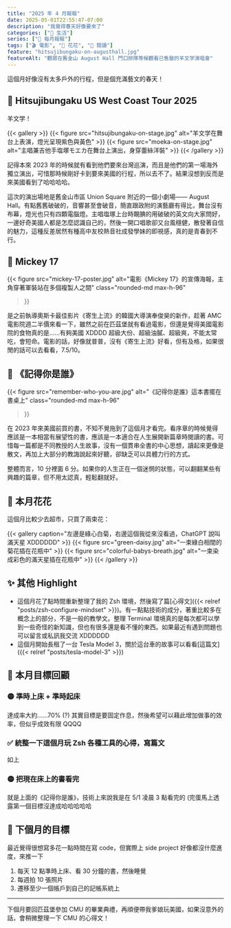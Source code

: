 ```yaml
---
title: "2025 年 4 月報報"
date: 2025-05-01T22:55:47-07:00
description: "我覺得春天好像要來了"
categories: ["🍫 生活"]
series: ["📰 每月報報"]
tags: ["🎬 電影", "🌼 花花", "📔 閱讀"]
feature: "hitsujibungaku-on-augusthall.jpg"
featureAlt: "觀眾在舊金山 August Hall 門口排隊等候觀看已售罄的羊文学演唱會"
---
```


這個月好像沒有太多戶外的行程，但是個充滿藝文的春天！

## 🐏 Hitsujibungaku US West Coast Tour 2025

羊文学！

{{< gallery >}}
{{< figure src="hitsujibungaku-on-stage.jpg" alt="羊文学在舞台上表演，燈光呈現紫色與黃色" >}}
{{< figure src="moeka-on-stage.jpg" alt="主唱兼吉他手塩塚モエカ在舞台上演出，身穿蕾絲洋裝" >}}
{{< /gallery >}}

記得本來 2023 年的時候就有看到他們要來台灣巡演，而且是他們的第一場海外獨立演出，可惜那時候剛好卡到要來美國的行程，所以去不了。結果沒想到反而是來美國看到了哈哈哈哈。

這次的演出場地是舊金山市區 Union Square 附近的一個小劇場—— August Hall。有點舊舊破破的，音響甚至會破音，簡直跟政附的演藝廳有得比，舞台沒有布幕，燈光也只有四顆電腦燈。主唱塩塚上台時靦腆的用破破的英文向大家問好，一邊好奇美國人都是怎麼認識自己的，然後一開口唱歌卻又台風穩健，散發著自信的魅力，這種反差居然有種高中友校熱音社成發學妹的即視感，真的是青春到不行。

## 🍿 Mickey 17

{{< figure
    src="mickey-17-poster.jpg"
    alt="電影《Mickey 17》的宣傳海報，主角穿著軍裝站在多個複製人之間"
    class="rounded-md max-h-96"
>}}

是之前執導奧斯卡最佳影片《寄生上流》的韓國大導演奉俊昊的新作，趁著 AMC 電影院週二半價來看一下，雖然之前在匹茲堡就有看過電影，但還是覺得美國電影院的食物真的是......有夠美國 XDDDD 超級大份、超級油膩、超級爽，不能太常吃，會短命。電影的話，好像就普普，沒有《寄生上流》好看，但有及格，如果很閒的話可以去看看，7.5/10。

## 📖 《記得你是誰》

{{< figure
    src="remember-who-you-are.jpg"
    alt="《記得你是誰》這本書擺在書桌上"
    class="rounded-md max-h-96"
>}}

在 2023 年來美國前買的書，不知不覺拖到了這個月才看完。看序章的時候覺得應該是一本相當有展望性的書，應該是一本適合在人生展開新篇章時閱讀的書。可惜每一篇都是不同教授的人生故事，沒有一個貫串全書的中心思想，讀起來更像是散文，再加上大部分的教誨說起來好聽，卻缺乏可以具體力行的方式。

整體而言，10 分裡面 6 分。如果你的人生正在一個迷惘的狀態，可以翻翻某些有興趣的篇章，但不用太認真，輕鬆翻就好。

## 🌼 本月花花

這個月比較少去超市，只買了兩束花：

{{< gallery caption="左邊是綠心白菊，右邊這個我從來沒看過，ChatGPT 說叫滿天星 XDDDDDD" >}}
{{< figure src="green-daisy.jpg" alt="一束綠白相間的菊花插在花瓶中" >}}
{{< figure src="colorful-babys-breath.jpg" alt="一束染成彩色的滿天星插在花瓶中" >}}
{{< /gallery >}}

## ✨ 其他 Highlight

- 這個月花了點時間重新整理了我的 Zsh 環境，然後寫了篇[心得文]({{< relref "posts/zsh-configure-mindset" >}})。有一點點技術的成分，著重比較多在概念上的部分，不是一般的教學文。整理 Terminal 環境真的是每次都可以學到一些奇怪的新知識，但也有很多還是看不懂的東西。如果最近有遇到問題也可以留言或私訊我交流 XDDDDDD
- 這個月開始長租了一台 Tesla Model 3，關於這台車的故事可以看看[這篇文]({{< relref "posts/tesla-model-3" >}})

## 🎯 本月目標回顧

### 🟡 準時上床 + 準時起床

達成率大約......70% (?) 其實目標是要固定作息，然後希望可以藉此增加做事的效率，但似乎成效有限 QQQQ

### ✅ 統整一下這個月玩 Zsh 各種工具的心得，寫篇文

如上

### 🟡 把現在床上的書看完

就是上面的《記得你是誰》，技術上來說我是在 5/1 凌晨 3 點看完的 (完蛋馬上透露第一個目標沒達成哈哈哈哈哈

## 🎯 下個月的目標

最近覺得很想寫多花一點時間在寫 code，但實際上 side project 好像都沒什麼進度，來推一下

1. 每天 12 點準時上床、看 30 分鐘的書，然後睡覺
2. 每週拍 10 張照片
3. 遷移至少一個帳戶到自己的記帳系統上

---

下個月要回匹茲堡參加 CMU 的畢業典禮，再順便帶我爹娘玩美國，如果沒意外的話，會稍微整理一下 CMU 的心得文！
